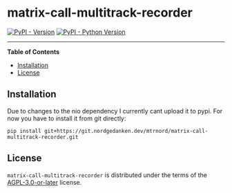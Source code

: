 # matrix-call-multitrack-recorder

[![PyPI - Version](https://img.shields.io/pypi/v/matrix-call-multitrack-recorder.svg)](https://pypi.org/project/matrix-call-multitrack-recorder)
[![PyPI - Python Version](https://img.shields.io/pypi/pyversions/matrix-call-multitrack-recorder.svg)](https://pypi.org/project/matrix-call-multitrack-recorder)

-----

**Table of Contents**

- [Installation](#installation)
- [License](#license)

## Installation

Due to changes to the nio dependency I currently cant upload it to pypi.
For now you have to install it from git directly:

```console
pip install git+https://git.nordgedanken.dev/mtrnord/matrix-call-multitrack-recorder.git
```

## License

`matrix-call-multitrack-recorder` is distributed under the terms of the [AGPL-3.0-or-later](https://spdx.org/licenses/AGPL-3.0-or-later.html) license.
